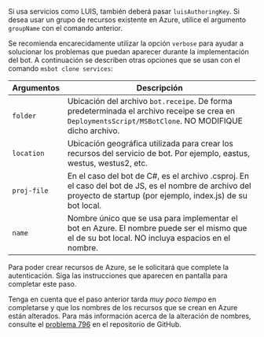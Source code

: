Si usa servicios como LUIS, también deberá pasar `luisAuthoringKey`. Si desea usar un grupo de recursos existente en Azure, utilice el argumento `groupName` con el comando anterior.

Se recomienda encarecidamente utilizar la opción `verbose` para ayudar a solucionar los problemas que puedan aparecer durante la implementación del bot. A continuación se describen otras opciones que se usan con el comando `msbot clone services`:

| Argumentos    | Descripción |
|--------------|-------------|
| `folder`     | Ubicación del archivo `bot.receipe`. De forma predeterminada el archivo receipe se crea en `DeploymentsScript/MSBotClone`. NO MODIFIQUE dicho archivo.|
| `location`   | Ubicación geográfica utilizada para crear los recursos del servicio de bot. Por ejemplo, eastus, westus, westus2, etc.|
| `proj-file`  | En el caso del bot de C#, es el archivo .csproj. En el caso del bot de JS, es el nombre de archivo del proyecto de startup (por ejemplo, index.js) de su bot local.|
| `name`       | Nombre único que se usa para implementar el bot en Azure. El nombre puede ser el mismo que el de su bot local. NO incluya espacios en el nombre.|

Para poder crear recursos de Azure, se le solicitará que complete la autenticación. Siga las instrucciones que aparecen en pantalla para completar este paso.

Tenga en cuenta que el paso anterior tarda _muy poco tiempo_ en completarse y que los nombres de los recursos que se crean en Azure están alterados. Para más información acerca de la alteración de nombres, consulte el [problema 796](https://github.com/Microsoft/botbuilder-tools/issues/796) en el repositorio de GitHub.
